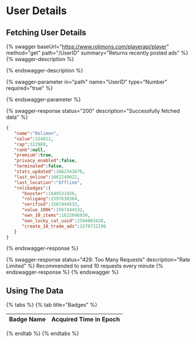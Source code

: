 # User Details

## Fetching User Details

{% swagger baseUrl="https://www.rolimons.com/playerapi/player" method="get" path="/UserID" summary="Returns recently posted ads" %}
{% swagger-description %}

{% endswagger-description %}

{% swagger-parameter in="path" name="UserID" type="Number" required="true" %}

{% endswagger-parameter %}

{% swagger-response status="200" description="Successfully fetched data" %}
```json
{
   "name":"Rolimon",
   "value":324812,
   "rap":322989,
   "rank":null,
   "premium":true,
   "privacy_enabled":false,
   "terminated":false,
   "stats_updated":1662341676,
   "last_online":1662249022,
   "last_location":"Offline",
   "rolibadges":{
      "booster":1649531936,
      "roligang":1597630304,
      "verified":1567444532,
      "value_100k":1567444532,
      "own_10_items":1622046939,
      "own_lucky_cat_uaid":1594003428,
      "create_10_trade_ads":1579732196
   }
}
```
{% endswagger-response %}

{% swagger-response status="429: Too Many Requests" description="Rate Limited" %}
Recommended to send 10 requests every minute 
{% endswagger-response %}
{% endswagger %}

## Using The Data

{% tabs %}
{% tab title="Badges" %}


| Badge Name | Acquired Time in Epoch |
| ---------- | ---------------------- |
{% endtab %}
{% endtabs %}
